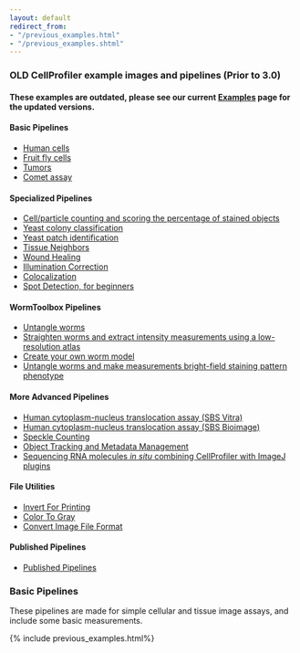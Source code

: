 ```yaml
---
layout: default
redirect_from:
- "/previous_examples.html"
- "/previous_examples.shtml"
---
```


### OLD CellProfiler example images and pipelines (Prior to 3.0)

#### These examples are outdated, please see our current [Examples](/examples/) page for the updated versions.

#### Basic Pipelines

-   [Human cells](#human-cells)
-   [Fruit fly cells](#fruit-fly-cells)
-   [Tumors](#tumors)
-   [Comet assay](#comet-assay)

#### Specialized Pipelines

-   [Cell/particle counting and scoring the percentage of stained objects](#cellparticle-counting-and-scoring-the-percentage-of-stained-objects)
-   [Yeast colony classification](#yeast-colony-classification)
-   [Yeast patch identification](#yeast-patch-identification)
-   [Tissue Neighbors](#tissue-neighbors)
-   [Wound Healing](#wound-healing)
-   [Illumination Correction](#illumination-correction)
-   [Colocalization](#colocalization)
-   [Spot Detection, for beginners](#spot-detection-for-beginners)

#### WormToolbox Pipelines

-   [Untangle worms](#untangle-worms)
-   [Straighten worms and extract intensity measurements using a low-resolution atlas](#straighten-worms-and-extract-intensity-measurements-using-a-low-resolution-atlas)
-   [Create your own worm model](#create-your-own-worm-model)
-   [Untangle worms and make measurements bright-field staining pattern phenotype](#untangle-worms-and-make-measurements-bright-field-staining-pattern-phenotype)

#### More Advanced Pipelines

-   [Human cytoplasm-nucleus translocation assay (SBS Vitra)](#human-cytoplasm-nucleus-translocation-assay-sbs-vitra)
-   [Human cytoplasm-nucleus translocation assay (SBS Bioimage)](#human-cytoplasm-nucleus-translocation-assay-sbs-bioimage)
-   [Speckle Counting](#speckle-counting)
-   [Object Tracking and Metadata Management](#object-tracking-and-metadata-management)
-   [Sequencing RNA molecules *in situ* combining CellProfiler with ImageJ plugins](#sequencing-rna-molecules-in-situ-combining-cellprofiler-with-imagej-plugins)

#### File Utilities

-   [Invert For Printing](#invert-for-printing)
-   [Color To Gray](#color-to-gray)
-   [Convert Image File Format](#convert-image-file-format)

#### Published Pipelines

- [Published Pipelines](#published_pipelines)

### Basic Pipelines

These pipelines are made for simple cellular and tissue image assays, and include some basic measurements.

{% include previous_examples.html%}

<div class="bottom-margin"></div>
